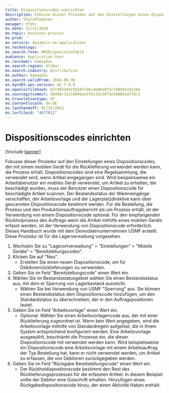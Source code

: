 ```yaml
---
title: Dispositionscodes einrichten
description: Fokusse dieser Prozedur auf den Einstellungen eines Dispositionscodes, der mit einem mobilen Gerät für die Rücklieferung verwendet werden kann, die Prozess erhält.
author: ShylaThompson
manager: tfehr
ms.date: 11/11/2016
ms.topic: business-process
ms.prod: ''
ms.service: dynamics-ax-applications
ms.technology: ''
ms.search.form: WHSDispositionTable
audience: Application User
ms.reviewer: kamaybac
ms.search.region: Global
ms.search.industry: Distribution
ms.author: kamaybac
ms.search.validFrom: 2016-06-30
ms.dyn365.ops.version: AX 7.0.0
ms.openlocfilehash: b7c98526423b28fcb6c4e00a9f2cfd84d5a9119e
ms.sourcegitcommit: 38d40c331c8894acb7b119c5073e3088b54776c1
ms.translationtype: HT
ms.contentlocale: de-DE
ms.lasthandoff: 01/15/2021
ms.locfileid: "4977012"
---
```

# <a name="set-up-dispositions-codes"></a>Dispositionscodes einrichten

[!include [banner](../../includes/banner.md)]

Fokusse dieser Prozedur auf den Einstellungen eines Dispositionscodes, der mit einem mobilen Gerät für die Rücklieferung verwendet werden kann, die Prozess erhält. Dispositionscodes sind eine Regelsammlung, die verwendet wird, wenn Artikel eingegangen sind. Wird beispielsweise ein Arbeitsbenutzer ein mobiles Gerät verwendet, um Artikel zu erhalten, die beschädigt wurden, muss der Benutzer einen Dispositionscode für beschädigte Artikel scannen. Der Bestandsstatus der Wareneingänge verschaffen, der Arbeitsvorlage und der Lagerplatzdirektive kann über gescannten Dispositionscode bestimmt werden. Für die Bestellung, die Prozess und den Produktionsauftragsbericht als um Prozess erhält, ist der Verwendung von einem Dispositionscode optional. Für den empfangenden Rückholprozess des Auftrags wenn die Artikel mithilfe eines mobilen Geräts erfasst werden, ist der Verwendung von Dispositionscode erforderlich.  Dieses Handbuch wurde mit dem Demodatenunternehmen USMF erstellt. Diese Prozedur ist für die Lagerverwaltung vorgesehen. 

1. Wechseln Sie zu "Lagerortverwaltung" > "Einstellungen" > "Mobile Geräte" > "Bereitstellungscodes".
2. Klicken Sie auf "Neu".
    * Erstellen Sie einen neuen Dispositionscode, um für Debitorenrücklieferungen zu verwenden.  
3. Geben Sie im Feld "Bereitstellungscode" einen Wert ein.
4. Wählen Sie im Bestandsstatusgebiet wählen Sie einen Bestandsstatus aus, mit dem er Sperrung von Lagerbestand ausreicht.
    * Wählen Sie bei Verwendung von USMF "Sperrung" aus. Sie können einen Bestandsstatus dem Dispositionscode hinzufügen, um den Standardstatus zu überschreiben, der in den Auftragspositionen lautet.  
5. Geben Sie im Feld "Arbeitsvorlage" einen Wert ein.
    * Optional: Wählen Sie einen Arbeitsvorlagencode aus, der mit einer Rücklieferung zugeordnet ist. Wenn kein Wert angegeben, wird die Arbeitsvorlage mithilfe von Standardregeln aufgelöst, die in Ihrem System entsprechend konfiguriert werden. Eine Arbeitsvorlage ausgewählt, beschränkt die Prozesse ein, die dieser Dispositionscode mit verwendet werden kann. Wird beispielsweise ein Dispositionscode eine Arbeitsvorlage mit einem Arbeitsauftrag der Typ Bestellung hat, kann er nicht verwendet werden, um Artikel zu erfassen, die von Debitoren zurückgegeben werden.  
6. Geben Sie im Feld "Rückgabe Bereitstellungscode" einen Wert ein.
    * Der Rückholdispositionscode bestimmt den Rest des Rücklieferungsprozesses für die erfassten Artikel. In diesem Beispiel sollte der Debitor eine Gutschrift erhalten. Hinzufügen eines Rückgabedispositionscode hinzu, der einen Aktivität Haben enthält.  

